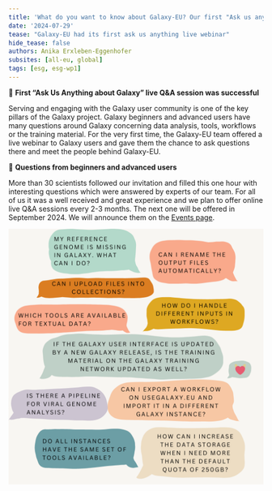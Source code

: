 ```yaml
---
title: 'What do you want to know about Galaxy-EU? Our first "Ask us anything" Q&A session'
date: '2024-07-29'
tease: "Galaxy-EU had its first ask us anything live webinar"
hide_tease: false
authors: Anika Erxleben-Eggenhofer 
subsites: [all-eu, global]
tags: [esg, esg-wp1]
---
```


🚀 **First “Ask Us Anything about Galaxy” live Q&A session was successful**

Serving and engaging with the Galaxy user community is one of the key pillars of the Galaxy project. Galaxy beginners and advanced users have many questions around Galaxy concerning data analysis, tools, workflows or the training material. For the very first time, the Galaxy-EU team offered a live webinar to Galaxy users and gave them the chance to ask questions there and meet the people behind Galaxy-EU.

🌟 **Questions from beginners and advanced users**

More than 30 scientists followed our invitation and filled this one hour with interesting questions which were answered by experts of our team. For all of us it was a well received and great experience and we plan to offer online live Q&A sessions every 2-3 months. The next one will be offered in September 2024. We will announce them on the [Events page](https://galaxyproject.org/events).

![User Qustions](questions_1.png)
